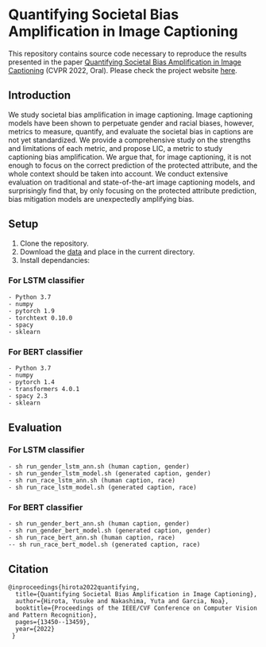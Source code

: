 # Quantifying Societal Bias Amplification in Image Captioning
This repository contains source code necessary to reproduce the results presented in the paper [Quantifying Societal Bias Amplification in Image Captioning](https://openaccess.thecvf.com/content/CVPR2022/html/Hirota_Quantifying_Societal_Bias_Amplification_in_Image_Captioning_CVPR_2022_paper.html) (CVPR 2022, Oral). Please check the project website [here](https://sites.google.com/view/cvpr-2022-quantify-bias/home).
## Introduction
We study societal bias amplification in image captioning. Image captioning models have been shown to perpetuate gender and racial biases, however, metrics to measure, quantify, and evaluate the societal bias in captions are not yet standardized. We provide a comprehensive study on the strengths and limitations of each metric, and propose LIC, a metric to study captioning bias amplification. We argue that, for image captioning, it is not enough to focus on the correct prediction of the protected attribute, and the whole context should be taken into account. We conduct extensive evaluation on traditional and state-of-the-art image captioning models, and surprisingly find that, by only focusing on the protected attribute prediction, bias mitigation models are unexpectedly amplifying bias.
## Setup
1. Clone the repository.
2. Download the [data](https://drive.google.com/drive/folders/1PI03BqcnhdXZi2QY9PUHzWn4cxgdonT-?usp=sharing) and place in the current directory.
3. Install dependancies:
  ### For LSTM classifier
    - Python 3.7
    - numpy 
    - pytorch 1.9
    - torchtext 0.10.0 
    - spacy 
    - sklearn 
  ### For BERT classifier
    - Python 3.7
    - numpy
    - pytorch 1.4
    - transformers 4.0.1
    - spacy 2.3
    - sklearn
    
## Evaluation
  ### For LSTM classifier
    - sh run_gender_lstm_ann.sh (human caption, gender)
    - sh run_gender_lstm_model.sh (generated caption, gender)
    - sh run_race_lstm_ann.sh (human caption, race)
    - sh run_race_lstm_model.sh (generated caption, race)
  ### For BERT classifier
    - sh run_gender_bert_ann.sh (human caption, gender)
    - sh run_gender_bert_model.sh (generated caption, gender)
    - sh run_race_bert_ann.sh (human caption, race)
    -- sh run_race_bert_model.sh (generated caption, race)

## Citation
    @inproceedings{hirota2022quantifying,
      title={Quantifying Societal Bias Amplification in Image Captioning},
      author={Hirota, Yusuke and Nakashima, Yuta and Garcia, Noa},
      booktitle={Proceedings of the IEEE/CVF Conference on Computer Vision and Pattern Recognition},
      pages={13450--13459},
      year={2022}
     }
